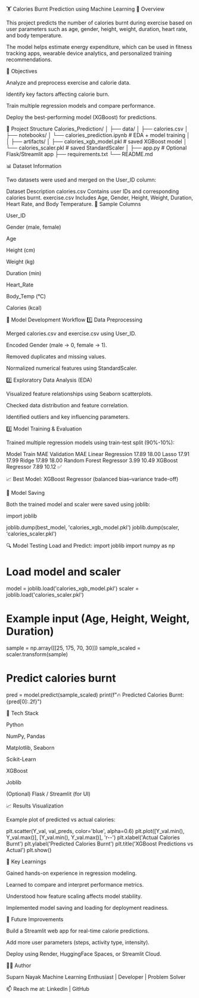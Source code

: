 🏋️ Calories Burnt Prediction using Machine Learning
📘 Overview

This project predicts the number of calories burnt during exercise based on user parameters such as age, gender, height, weight, duration, heart rate, and body temperature.

The model helps estimate energy expenditure, which can be used in fitness tracking apps, wearable device analytics, and personalized training recommendations.

🎯 Objectives

Analyze and preprocess exercise and calorie data.

Identify key factors affecting calorie burn.

Train multiple regression models and compare performance.

Deploy the best-performing model (XGBoost) for predictions.

📂 Project Structure
Calories_Prediction/
│
├── data/
│   ├── calories.csv
│
├── notebooks/
│   └── calories_prediction.ipynb       # EDA + model training
│
│
├── artifacts/
│   ├── calories_xgb_model.pkl          # saved XGBoost model
│   └── calories_scaler.pkl             # saved StandardScaler
│
├── app.py                              # Optional Flask/Streamlit app
├── requirements.txt
└── README.md

📊 Dataset Information

Two datasets were used and merged on the User_ID column:

Dataset	Description
calories.csv	Contains user IDs and corresponding calories burnt.
exercise.csv	Includes Age, Gender, Height, Weight, Duration, Heart Rate, and Body Temperature.
🔢 Sample Columns

User_ID

Gender (male, female)

Age

Height (cm)

Weight (kg)

Duration (min)

Heart_Rate

Body_Temp (°C)

Calories (kcal)

🧠 Model Development Workflow
1️⃣ Data Preprocessing

Merged calories.csv and exercise.csv using User_ID.

Encoded Gender (male → 0, female → 1).

Removed duplicates and missing values.

Normalized numerical features using StandardScaler.

2️⃣ Exploratory Data Analysis (EDA)

Visualized feature relationships using Seaborn scatterplots.

Checked data distribution and feature correlation.

Identified outliers and key influencing parameters.

3️⃣ Model Training & Evaluation

Trained multiple regression models using train-test split (90%-10%):

Model	Train MAE	Validation MAE
Linear Regression	17.89	18.00
Lasso	17.91	17.99
Ridge	17.89	18.00
Random Forest Regressor	3.99	10.49
XGBoost Regressor	7.89	10.12 ✅

📈 Best Model: XGBoost Regressor (balanced bias–variance trade-off)

💾 Model Saving

Both the trained model and scaler were saved using joblib:

import joblib

joblib.dump(best_model, 'calories_xgb_model.pkl')
joblib.dump(scaler, 'calories_scaler.pkl')

🔍 Model Testing
Load and Predict:
import joblib
import numpy as np

# Load model and scaler
model = joblib.load('calories_xgb_model.pkl')
scaler = joblib.load('calories_scaler.pkl')

# Example input (Age, Height, Weight, Duration)
sample = np.array([[25, 175, 70, 30]])
sample_scaled = scaler.transform(sample)

# Predict calories burnt
pred = model.predict(sample_scaled)
print(f"🔥 Predicted Calories Burnt: {pred[0]:.2f}")

🧰 Tech Stack

Python

NumPy, Pandas

Matplotlib, Seaborn

Scikit-Learn

XGBoost

Joblib

(Optional) Flask / Streamlit (for UI)

📈 Results Visualization

Example plot of predicted vs actual calories:

plt.scatter(Y_val, val_preds, color='blue', alpha=0.6)
plt.plot([Y_val.min(), Y_val.max()], [Y_val.min(), Y_val.max()], 'r--')
plt.xlabel('Actual Calories Burnt')
plt.ylabel('Predicted Calories Burnt')
plt.title('XGBoost Predictions vs Actual')
plt.show()

🧩 Key Learnings

Gained hands-on experience in regression modeling.

Learned to compare and interpret performance metrics.

Understood how feature scaling affects model stability.

Implemented model saving and loading for deployment readiness.

🚀 Future Improvements

Build a Streamlit web app for real-time calorie predictions.

Add more user parameters (steps, activity type, intensity).

Deploy using Render, HuggingFace Spaces, or Streamlit Cloud.

👨‍💻 Author

Suparn Nayak
Machine Learning Enthusiast | Developer | Problem Solver

📫 Reach me at: LinkedIn
 | GitHub
